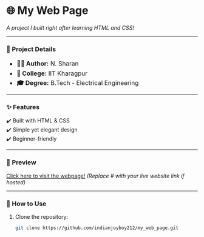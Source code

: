 
# 🌐 My Web Page  
*A project I built right after learning HTML and CSS!*  

---

### 📌 Project Details  
<ul style="list-style-type: square; font-size: 16px; line-height: 1.6;">
  <li><strong>👨‍💻 Author:</strong> N. Sharan</li>
  <li><strong>🏫 College:</strong> IIT Kharagpur</li>
  <li><strong>🎓 Degree:</strong> B.Tech - Electrical Engineering</li>
</ul>

---

### ✨ Features  
✔️ Built with HTML & CSS  
✔️ Simple yet elegant design  
✔️ Beginner-friendly  

---

### 🚀 Preview  
[Click here to visit the webpage!](#) *(Replace # with your live website link if hosted)*  

---

### 🔧 How to Use  
1. Clone the repository:  
   ```sh
   git clone https://github.com/indianjoyboy212/my_web_page.git